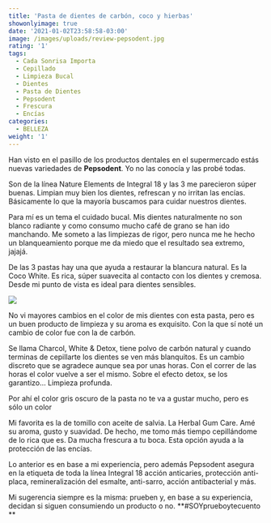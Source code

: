 ```yaml
---
title: 'Pasta de dientes de carbón, coco y hierbas'
showonlyimage: true
date: '2021-01-02T23:58:58-03:00'
image: /images/uploads/review-pepsodent.jpg
rating: '1'
tags:
  - Cada Sonrisa Importa
  - Cepillado
  - Limpieza Bucal
  - Dientes
  - Pasta de Dientes
  - Pepsodent
  - Frescura
  - Encías
categories:
  - BELLEZA
weight: '1'
---
```

Han visto en el pasillo de los productos dentales en el supermercado estás nuevas variedades de **Pepsodent**. Yo no las conocía y las probé todas.

<!--more-->

Son de la línea Nature Elements de Integral 18 y las 3 me parecieron súper buenas. Limpian muy bien los dientes, refrescan y no irritan las encías. Básicamente lo que la mayoría buscamos para cuidar nuestros dientes.

Para mí es un tema el cuidado bucal. Mis dientes naturalmente no son blanco radiante y como consumo mucho café de grano se han ido manchando. Me someto a las limpiezas de rigor, pero nunca me he hecho un blanqueamiento porque me da miedo que el resultado sea extremo, jajajá.

De las 3 pastas hay una que ayuda a restaurar la blancura natural. Es la Coco White. Es rica, súper suavecita al contacto con los dientes y cremosa. Desde mi punto de vista es ideal para dientes sensibles. 

![](/images/uploads/review-pepsodent-pastas.jpg)

No vi mayores cambios en el color de mis dientes con esta pasta, pero es un buen producto de limpieza y su aroma es exquisito. Con la que sí noté un cambio de color fue con la de carbón. 

Se llama Charcol, White & Detox, tiene polvo de carbón natural y cuando terminas de cepillarte los dientes se ven más blanquitos. Es un cambio discreto que se agradece aunque sea por unas horas. Con el correr de las horas el color vuelve a ser el mismo. Sobre el efecto detox, se los garantizo… Limpieza profunda. 

Por ahí el color gris oscuro de la pasta no te va a gustar mucho, pero es sólo un color

Mi favorita es la de tomillo con aceite de salvia. La Herbal Gum Care. Amé su aroma, gusto y suavidad. De hecho, me tomo más tiempo cepillándome de lo rica que es. Da mucha frescura a tu boca. Esta opción ayuda a la protección de las encías.

Lo anterior es en base a mi experiencia, pero además Pepsodent asegura en la etiqueta de toda la línea Integral 18 acción anticaries, protección anti-placa, remineralización del esmalte, anti-sarro, acción antibacterial y más.

Mi sugerencia siempre es la misma: prueben y, en base a su experiencia, decidan si siguen consumiendo un producto o no. **\#SOYprueboytecuento
**
